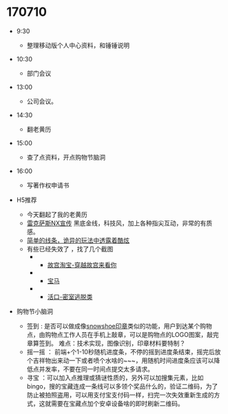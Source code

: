 # 170710
* 9:30
  *  整理移动版个人中心资料，和锤锤说明

* 10:30
  *  部门会议

* 13:00
  *  公司会议。
  
* 14:30 
  *  翻老黄历
  
* 15:00
  *  查了点资料，开点购物节脑洞
  
* 16:00
  *  写著作权申请书
  
  
* H5推荐
  *  今天翻起了我的老黄历
  *  [雷克萨斯NX宣传](http://s.nxflow.lexus.com.cn/interact1.html) 黑底金线，科技风，加上各种指尖互动，非常的有质感。
  *  [简单的线条，诡异的玩法中透露着酷炫](http://unseen-music.com/yume/)
  *  有些已经失效了 ，找了几个截图
     *  *  [故宫淘宝-穿越故宫来看你](https://image.meihua.info/editor/2016/12/06/20161206192626_926.gif)
     *  *  [宝马](https://image.meihua.info/editor/2016/12/06/20161206192135_977.gif)
	 *  *  [活口-密室逃脱类](https://image.meihua.info/editor/2016/12/06/20161206193751_911.jpg)

* 购物节小脑洞
  *  签到 : 是否可以做成像[snowshoe印章](http://www.pingwest.com/demo/snowshoe-stamps/)类似的功能，用户到达某个购物点，由购物点工作人员在手机上敲章，可以是购物点的LOGO图案，敲完章算签到。
            难点：技术实现，图像识别，印章材料要特制？     
  *  摇一摇 ： 前端+个1-10秒随机进度条，不停的摇到进度条结束，摇完后放个吉祥物出来动一下或者喷个水啥的~~~，用随机时间进度条应该可以降低点并发率，不要在同一时间点提交太多请求。
  *  寻宝 ：可以加入点推理或猜谜性质的，另外可以加搜集元素，比如bingo，搜的宝藏连成一条线可以多领个奖品什么的，验证二维码，为了防止被拍照盗用，可以用支付宝支付码一样，扫完一次失效重新生成的方式，这就需要在宝藏点加个安卓设备啥的即时刷新二维码。

